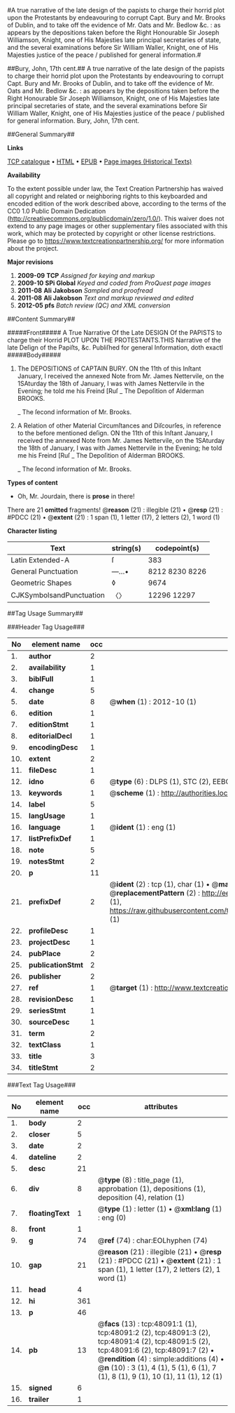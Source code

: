 #A true narrative of the late design of the papists to charge their horrid plot upon the Protestants by endeavouring to corrupt Capt. Bury and Mr. Brooks of Dublin, and to take off the evidence of Mr. Oats and Mr. Bedlow &c. : as appears by the depositions taken before the Right Honourable Sir Joseph Williamson, Knight, one of His Majesties late principal secretaries of state, and the several examinations before Sir William Waller, Knight, one of His Majesties justice of the peace / published for general information.#

##Bury, John, 17th cent.##
A true narrative of the late design of the papists to charge their horrid plot upon the Protestants by endeavouring to corrupt Capt. Bury and Mr. Brooks of Dublin, and to take off the evidence of Mr. Oats and Mr. Bedlow &c. : as appears by the depositions taken before the Right Honourable Sir Joseph Williamson, Knight, one of His Majesties late principal secretaries of state, and the several examinations before Sir William Waller, Knight, one of His Majesties justice of the peace / published for general information.
Bury, John, 17th cent.

##General Summary##

**Links**

[TCP catalogue](http://www.ota.ox.ac.uk/tcp/)  • 
[HTML](http://tei.it.ox.ac.uk/tcp/Texts-HTML/free/A30/A30682.html)  • 
[EPUB](http://tei.it.ox.ac.uk/tcp/Texts-EPUB/free/A30/A30682.epub) • 
[Page images (Historical Texts)](https://historicaltexts.jisc.ac.uk/eebo-11675274e)

**Availability**

To the extent possible under law, the Text Creation Partnership has waived all copyright and related or neighboring rights to this keyboarded and encoded edition of the work described above, according to the terms of the CC0 1.0 Public Domain Dedication (http://creativecommons.org/publicdomain/zero/1.0/). This waiver does not extend to any page images or other supplementary files associated with this work, which may be protected by copyright or other license restrictions. Please go to https://www.textcreationpartnership.org/ for more information about the project.

**Major revisions**

1. __2009-09__ __TCP__ *Assigned for keying and markup*
1. __2009-10__ __SPi Global__ *Keyed and coded from ProQuest page images*
1. __2011-08__ __Ali Jakobson__ *Sampled and proofread*
1. __2011-08__ __Ali Jakobson__ *Text and markup reviewed and edited*
1. __2012-05__ __pfs__ *Batch review (QC) and XML conversion*

##Content Summary##

#####Front#####
A True Narrative Of the Late DESIGN Of the PAPISTS to charge their Horrid PLOT UPON THE PROTESTANTS.THIS Narrative of the late Deſign of the Papiſts, &c. Publiſhed for general Information, doth exactl
#####Body#####

1. The DEPOSITIONS of CAPTAIN BURY.
ON the 11th of this Inſtant January, I received the annexed Note from Mr. James Nettervile, on the 1SAturday the 18th of January, I was with James Nettervile in the Evening; he told me his Freind [Ruſ
    _ The Depoſition of Alderman BROOKS.

    _ The ſecond information of Mr. Brooks.

1. A Relation of other Material Circumſtances and Diſcourſes, in reference to the before mentioned deſign.
ON the 11th of this Inſtant January, I received the annexed Note from Mr. James Nettervile, on the 1SAturday the 18th of January, I was with James Nettervile in the Evening; he told me his Freind [Ruſ
    _ The Depoſition of Alderman BROOKS.

    _ The ſecond information of Mr. Brooks.

**Types of content**

  * Oh, Mr. Jourdain, there is **prose** in there!

There are 21 **omitted** fragments! 
 @__reason__ (21) : illegible (21)  •  @__resp__ (21) : #PDCC (21)  •  @__extent__ (21) : 1 span (1), 1 letter (17), 2 letters (2), 1 word (1)

**Character listing**


|Text|string(s)|codepoint(s)|
|---|---|---|
|Latin Extended-A|ſ|383|
|General Punctuation|—…•|8212 8230 8226|
|Geometric Shapes|◊|9674|
|CJKSymbolsandPunctuation|〈〉|12296 12297|

##Tag Usage Summary##

###Header Tag Usage###

|No|element name|occ|attributes|
|---|---|---|---|
|1.|__author__|2||
|2.|__availability__|1||
|3.|__biblFull__|1||
|4.|__change__|5||
|5.|__date__|8| @__when__ (1) : 2012-10 (1)|
|6.|__edition__|1||
|7.|__editionStmt__|1||
|8.|__editorialDecl__|1||
|9.|__encodingDesc__|1||
|10.|__extent__|2||
|11.|__fileDesc__|1||
|12.|__idno__|6| @__type__ (6) : DLPS (1), STC (2), EEBO-CITATION (1), OCLC (1), VID (1)|
|13.|__keywords__|1| @__scheme__ (1) : http://authorities.loc.gov/ (1)|
|14.|__label__|5||
|15.|__langUsage__|1||
|16.|__language__|1| @__ident__ (1) : eng (1)|
|17.|__listPrefixDef__|1||
|18.|__note__|5||
|19.|__notesStmt__|2||
|20.|__p__|11||
|21.|__prefixDef__|2| @__ident__ (2) : tcp (1), char (1)  •  @__matchPattern__ (2) : ([0-9\-]+):([0-9IVX]+) (1), (.+) (1)  •  @__replacementPattern__ (2) : http://eebo.chadwyck.com/downloadtiff?vid=$1&page=$2 (1), https://raw.githubusercontent.com/textcreationpartnership/Texts/master/tcpchars.xml#$1 (1)|
|22.|__profileDesc__|1||
|23.|__projectDesc__|1||
|24.|__pubPlace__|2||
|25.|__publicationStmt__|2||
|26.|__publisher__|2||
|27.|__ref__|1| @__target__ (1) : http://www.textcreationpartnership.org/docs/. (1)|
|28.|__revisionDesc__|1||
|29.|__seriesStmt__|1||
|30.|__sourceDesc__|1||
|31.|__term__|2||
|32.|__textClass__|1||
|33.|__title__|3||
|34.|__titleStmt__|2||


###Text Tag Usage###

|No|element name|occ|attributes|
|---|---|---|---|
|1.|__body__|2||
|2.|__closer__|5||
|3.|__date__|2||
|4.|__dateline__|2||
|5.|__desc__|21||
|6.|__div__|8| @__type__ (8) : title_page (1), approbation (1), depositions (1), deposition (4), relation (1)|
|7.|__floatingText__|1| @__type__ (1) : letter (1)  •  @__xml:lang__ (1) : eng (0)|
|8.|__front__|1||
|9.|__g__|74| @__ref__ (74) : char:EOLhyphen (74)|
|10.|__gap__|21| @__reason__ (21) : illegible (21)  •  @__resp__ (21) : #PDCC (21)  •  @__extent__ (21) : 1 span (1), 1 letter (17), 2 letters (2), 1 word (1)|
|11.|__head__|4||
|12.|__hi__|361||
|13.|__p__|46||
|14.|__pb__|13| @__facs__ (13) : tcp:48091:1 (1), tcp:48091:2 (2), tcp:48091:3 (2), tcp:48091:4 (2), tcp:48091:5 (2), tcp:48091:6 (2), tcp:48091:7 (2)  •  @__rendition__ (4) : simple:additions (4)  •  @__n__ (10) : 3 (1), 4 (1), 5 (1), 6 (1), 7 (1), 8 (1), 9 (1), 10 (1), 11 (1), 12 (1)|
|15.|__signed__|6||
|16.|__trailer__|1||
